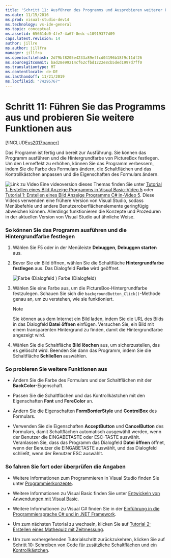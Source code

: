 ```yaml
---
title: 'Schritt 11: Ausführen des Programms und Ausprobieren weiterer Funktionen | Microsoft-Dokumentation'
ms.date: 11/15/2016
ms.prod: visual-studio-dev14
ms.technology: vs-ide-general
ms.topic: conceptual
ms.assetid: 656614d0-4fe7-4a67-8edc-c10919377d09
caps.latest.revision: 14
author: jillre
ms.author: jillfra
manager: jillfra
ms.openlocfilehash: 2d79bf8205e4233a89effcd04196b18f9c11df26
ms.sourcegitcommit: bad28e99214cf62cfbd1222e8cb5ded1997d7ff0
ms.translationtype: MT
ms.contentlocale: de-DE
ms.lasthandoff: 11/21/2019
ms.locfileid: "74295767"
---
```

# <a name="step-11-run-your-program-and-try-other-features"></a>Schritt 11: Führen Sie das Programms aus und probieren Sie weitere Funktionen aus
[!INCLUDE[vs2017banner](../includes/vs2017banner.md)]

Das Programm ist fertig und bereit zur Ausführung. Sie können das Programm ausführen und die Hintergrundfarbe von PictureBox festlegen. Um den Lerneffekt zu erhöhen, können Sie das Programm verbessern, indem Sie die Farbe des Formulars ändern, die Schaltflächen und das Kontrollkästchen anpassen und die Eigenschaften des Formulars ändern.

 ![Link zu Video](../data-tools/media/playvideo.gif "Wiedergeben") Eine videoversion dieses Themas finden Sie unter [Tutorial 1: Erstellen eines Bild Anzeige Programms in Visual Basic-Video 5](https://go.microsoft.com/fwlink/?LinkId=205216) oder [Tutorial 1: Erstellen eines Bild Anzeige Programms C# in-Video 5](https://go.microsoft.com/fwlink/?LinkId=205206). Diese Videos verwenden eine frühere Version von Visual Studio, sodass Menübefehle und andere Benutzeroberflächenelemente geringfügig abweichen können. Allerdings funktionieren die Konzepte und Prozeduren in der aktuellen Version von Visual Studio auf ähnliche Weise.

### <a name="to-run-your-program-and-set-the-background-color"></a>So können Sie das Programm ausführen und die Hintergrundfarbe festlegen

1. Wählen Sie F5 oder in der Menüleiste **Debuggen**, **Debuggen starten** aus.

2. Bevor Sie ein Bild öffnen, wählen Sie die Schaltfläche **Hintergrundfarbe festlegen** aus. Das Dialogfeld **Farbe** wird geöffnet.

     ![Farbe (Dialogfeld](../ide/media/express-colordialog.png "Express_ColorDialog") ) Farbe (Dialogfeld)

3. Wählen Sie eine Farbe aus, um die PictureBox-Hintergrundfarbe festzulegen. Schauen Sie sich die `backgroundButton_Click()`-Methode genau an, um zu verstehen, wie sie funktioniert.

    > [!NOTE]
    > Sie können aus dem Internet ein Bild laden, indem Sie die URL des Bilds in das Dialogfeld **Datei öffnen** einfügen. Versuchen Sie, ein Bild mit einem transparenten Hintergrund zu finden, damit die Hintergrundfarbe angezeigt wird.

4. Wählen Sie die Schaltfläche **Bild löschen** aus, um sicherzustellen, das es gelöscht wird. Beenden Sie dann das Programm, indem Sie die Schaltfläche **Schließen** auswählen.

### <a name="to-try-other-features"></a>So probieren Sie weitere Funktionen aus

- Ändern Sie die Farbe des Formulars und der Schaltflächen mit der **BackColor**-Eigenschaft.

- Passen Sie die Schaltflächen und das Kontrollkästchen mit den Eigenschaften **Font** und **ForeColor** an.

- Ändern Sie die Eigenschaften **FormBorderStyle** und **ControlBox** des Formulars.

- Verwenden Sie die Eigenschaften **AcceptButton** und **CancelButton** des Formulars, damit Schaltflächen automatisch ausgewählt werden, wenn der Benutzer die EINGABETASTE oder ESC-TASTE auswählt. Veranlassen Sie, dass das Programm das Dialogfeld **Datei öffnen** öffnet, wenn der Benutzer die EINGABETASTE auswählt, und das Dialogfeld schließt, wenn der Benutzer ESC auswählt.

### <a name="to-continue-or-review"></a>So fahren Sie fort oder überprüfen die Angaben

- Weitere Informationen zum Programmieren in Visual Studio finden Sie unter [Programmierkonzepte](https://msdn.microsoft.com/library/65c12cca-af4f-4017-886e-2dbc00a189d6).

- Weitere Informationen zu Visual Basic finden Sie unter [Entwickeln von Anwendungen mit Visual Basic](https://msdn.microsoft.com/library/1e1c0c81-6d95-4167-a98b-44b1efb6d25f).

- Weitere Informationen zu Visual C# finden Sie in der [Einführung in die Programmiersprache C# und in .NET Framework](https://msdn.microsoft.com/library/0a2dff4e-cd84-42ff-8141-e89889b24081).

- Um zum nächsten Tutorial zu wechseln, klicken Sie auf [Tutorial 2: Erstellen eines Mathequiz mit Zeitmessung](../ide/tutorial-2-create-a-timed-math-quiz.md).

- Um zum vorhergehenden Tutorialschritt zurückzukehren, klicken Sie auf [Schritt 10: Schreiben von Code für zusätzliche Schaltflächen und ein Kontrollkästchen](../ide/step-10-write-code-for-additional-buttons-and-a-check-box.md).
